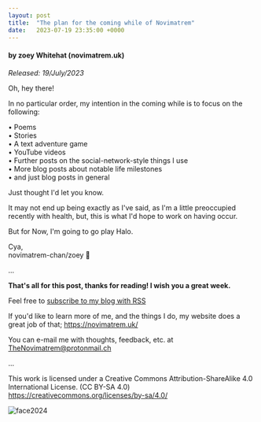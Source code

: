 ```yaml
---
layout: post
title:  "The plan for the coming while of Novimatrem"
date:   2023-07-19 23:35:00 +0000
---
```

#### by zoey Whitehat (novimatrem.uk)
*Released: 19/July/2023*

Oh, hey there!

In no particular order, my intention in the coming while is to focus on the following:

• Poems<br>
• Stories<br>
• A text adventure game<br>
• YouTube videos<br>
• Further posts on the social-network-style things I use<br>
• More blog posts about notable life milestones<br>
• and just blog posts in general<br>

Just thought I'd let you know.

It may not end up being exactly as I've said, as I'm a little preoccupied recently with health, but, this is what I'd hope to work on having occur.

But for Now, I'm going to go play Halo.

Cya,<br>
novimatrem-chan/zoey 💜

...

**That's all for this post, thanks for reading! I wish you a great week.**

Feel free to <a href="https://novimatrem.gitlab.io/blog/feed.xml" style="#008148" target="_blank">subscribe to my blog with RSS</a>

If you'd like to learn more of me, and the things I do, my website does a great job of that; <a href="https://novimatrem.uk/" style="#008148" target="_blank">https://novimatrem.uk/</a>

You can e-mail me with thoughts, feedback, etc. at [TheNovimatrem@protonmail.ch](mailto:TheNovimatrem@protonmail.ch)

...

This work is licensed under a Creative Commons Attribution-ShareAlike 4.0 International License. (CC BY-SA 4.0)
<a href="https://creativecommons.org/licenses/by-sa/4.0/" target="_blank">https://creativecommons.org/licenses/by-sa/4.0/</a>

![face2024](https://gitlab.com/Novimatrem/blog/-/raw/master/face2024.png)
